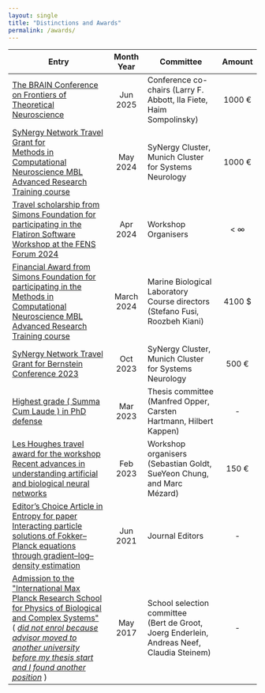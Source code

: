 ```yaml
---
layout: single
title: "Distinctions and Awards"
permalink: /awards/
---
```




| Entry            | Month Year   | Committee                                                    | Amount
| --------         | :------: | ------------------------------------------------------------ | :---------------:
|[The BRAIN Conference on Frontiers of Theoretical Neuroscience](https://drive.google.com/file/d/1Xuzm_LwTX78h0e2qmaIuTPeZmBjl5Ziy/view?usp=share_link)|Jun 2025| Conference co-chairs (Larry F. Abbott, Ila Fiete, Haim Sompolinsky)| 1000 &euro;                          |
| [SyNergy Network Travel Grant for <br> Methods in Computational Neuroscience MBL Advanced Research Training course](https://drive.google.com/file/d/1M3LaVJw7pqN28vGHsS0y7d13IfEekf4M/view)    | May 2024   | SyNergy Cluster, Munich Cluster for Systems Neurology | 1000 &euro;                          |
| [Travel scholarship from Simons Foundation for participating in the Flatiron Software Workshop at the FENS Forum 2024](https://drive.google.com/file/d/1CL-1XL_L4okfUa58vqIFynyE3At1pWFf/view)    | Apr 2024   | Workshop Organisers  | < &infin; |
| [Financial Award from Simons Foundation for participating in the Methods in Computational Neuroscience MBL Advanced Research Training course](https://drive.google.com/file/d/1XnMx5rvTG0RoqLd3Frx26LopWxtIpo_N/view?usp=share_link) | March 2024   | Marine Biological Laboratory Course directors <br> (Stefano Fusi, Roozbeh Kiani)   | 4100 $
| [SyNergy Network Travel Grant for Bernstein Conference 2023](https://drive.google.com/file/d/1xPq3eNug3B7SPDJ8nGWa-07fSZa3CmzT/view)    | Oct 2023   | SyNergy Cluster, Munich Cluster for Systems Neurology  |  500 &euro;     |           
| [Highest grade ( Summa Cum Laude ) in PhD defense](/files/Gutachten_Maoutsa.pdf)    | Mar 2023   | Thesis committee <br> (Manfred Opper, Carsten Hartmann, Hilbert Kappen)  | -    |           
| [Les Houghes travel award for the workshop <br> Recent advances in understanding artificial and biological neural networks](https://drive.google.com/file/d/1RV2sSsR2bhuCcycxglGJIv32tXpGkK4E/view)    | Feb 2023   | Workshop organisers <br> (Sebastian Goldt, SueYeon Chung, and Marc Mézard)  |  150 &euro;     |           
| [Editor’s Choice Article in Entropy for paper Interacting particle solutions of Fokker–Planck equations through gradient–log–density estimation](https://drive.google.com/file/d/1RV2sSsR2bhuCcycxglGJIv32tXpGkK4E/view)    | Jun 2021   | Journal Editors  |  -     |       
| [Admission to the "International Max Planck Research School for Physics of Biological and Complex Systems" ](https://drive.google.com/file/d/1l5_VFxd24YDj9azy8-SYhWurGlEVQZ2S/view) <br/>   ( [_did not enrol because advisor moved to another university before my thesis start and I found another position_](/files/move.pdf) ) | May 2017   | School selection committee <br> (Bert de Groot, Joerg Enderlein, Andreas Neef, Claudia Steinem)  |  -     |           
